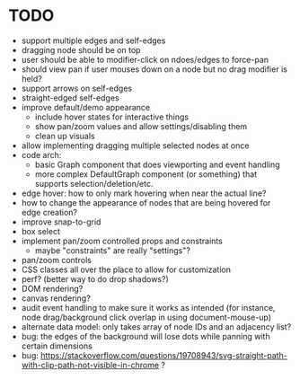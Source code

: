 # TODO

- support multiple edges and self-edges
- dragging node should be on top
- user should be able to modifier-click on ndoes/edges to force-pan
- should view pan if user mouses down on a node but no drag modifier is held?
- support arrows on self-edges
- straight-edged self-edges
- improve default/demo appearance
  - include hover states for interactive things
  - show pan/zoom values and allow settings/disabling them
  - clean up visuals
- allow implementing dragging multiple selected nodes at once
- code arch:
  - basic Graph component that does viewporting and event handling
  - more complex DefaultGraph component (or something) that supports selection/deletion/etc.
- edge hover: how to only mark hovering when near the actual line?
- how to change the appearance of nodes that are being hovered for edge creation?
- improve snap-to-grid
- box select
- implement pan/zoom controlled props and constraints
  - maybe "constraints" are really "settings"?
- pan/zoom controls
- CSS classes all over the place to allow for customization
- perf? (better way to do drop shadows?)
- DOM rendering?
- canvas rendering?
- audit event handling to make sure it works as intended (for instance, node drag/background click overlap in using document-mouse-up)
- alternate data model: only takes array of node IDs and an adjacency list?
- bug: the edges of the background will lose dots while panning with certain dimensions
- bug: https://stackoverflow.com/questions/19708943/svg-straight-path-with-clip-path-not-visible-in-chrome ?
